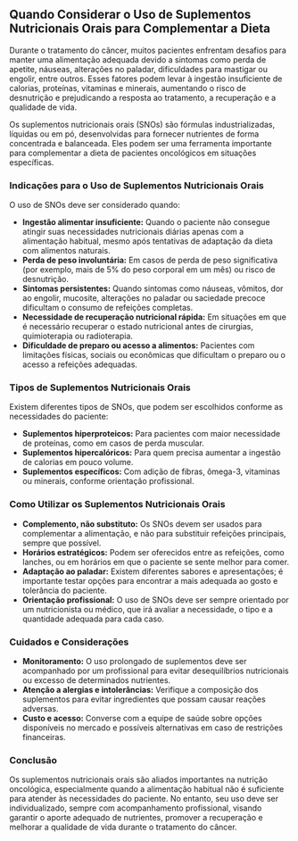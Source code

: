 
## Quando Considerar o Uso de Suplementos Nutricionais Orais para Complementar a Dieta

Durante o tratamento do câncer, muitos pacientes enfrentam desafios para manter uma alimentação adequada devido a sintomas como perda de apetite, náuseas, alterações no paladar, dificuldades para mastigar ou engolir, entre outros. Esses fatores podem levar à ingestão insuficiente de calorias, proteínas, vitaminas e minerais, aumentando o risco de desnutrição e prejudicando a resposta ao tratamento, a recuperação e a qualidade de vida.

Os suplementos nutricionais orais (SNOs) são fórmulas industrializadas, líquidas ou em pó, desenvolvidas para fornecer nutrientes de forma concentrada e balanceada. Eles podem ser uma ferramenta importante para complementar a dieta de pacientes oncológicos em situações específicas.

### Indicações para o Uso de Suplementos Nutricionais Orais

O uso de SNOs deve ser considerado quando:

- **Ingestão alimentar insuficiente:** Quando o paciente não consegue atingir suas necessidades nutricionais diárias apenas com a alimentação habitual, mesmo após tentativas de adaptação da dieta com alimentos naturais.
- **Perda de peso involuntária:** Em casos de perda de peso significativa (por exemplo, mais de 5% do peso corporal em um mês) ou risco de desnutrição.
- **Sintomas persistentes:** Quando sintomas como náuseas, vômitos, dor ao engolir, mucosite, alterações no paladar ou saciedade precoce dificultam o consumo de refeições completas.
- **Necessidade de recuperação nutricional rápida:** Em situações em que é necessário recuperar o estado nutricional antes de cirurgias, quimioterapia ou radioterapia.
- **Dificuldade de preparo ou acesso a alimentos:** Pacientes com limitações físicas, sociais ou econômicas que dificultam o preparo ou o acesso a refeições adequadas.

### Tipos de Suplementos Nutricionais Orais

Existem diferentes tipos de SNOs, que podem ser escolhidos conforme as necessidades do paciente:

- **Suplementos hiperproteicos:** Para pacientes com maior necessidade de proteínas, como em casos de perda muscular.
- **Suplementos hipercalóricos:** Para quem precisa aumentar a ingestão de calorias em pouco volume.
- **Suplementos específicos:** Com adição de fibras, ômega-3, vitaminas ou minerais, conforme orientação profissional.

### Como Utilizar os Suplementos Nutricionais Orais

- **Complemento, não substituto:** Os SNOs devem ser usados para complementar a alimentação, e não para substituir refeições principais, sempre que possível.
- **Horários estratégicos:** Podem ser oferecidos entre as refeições, como lanches, ou em horários em que o paciente se sente melhor para comer.
- **Adaptação ao paladar:** Existem diferentes sabores e apresentações; é importante testar opções para encontrar a mais adequada ao gosto e tolerância do paciente.
- **Orientação profissional:** O uso de SNOs deve ser sempre orientado por um nutricionista ou médico, que irá avaliar a necessidade, o tipo e a quantidade adequada para cada caso.

### Cuidados e Considerações

- **Monitoramento:** O uso prolongado de suplementos deve ser acompanhado por um profissional para evitar desequilíbrios nutricionais ou excesso de determinados nutrientes.
- **Atenção a alergias e intolerâncias:** Verifique a composição dos suplementos para evitar ingredientes que possam causar reações adversas.
- **Custo e acesso:** Converse com a equipe de saúde sobre opções disponíveis no mercado e possíveis alternativas em caso de restrições financeiras.

### Conclusão

Os suplementos nutricionais orais são aliados importantes na nutrição oncológica, especialmente quando a alimentação habitual não é suficiente para atender às necessidades do paciente. No entanto, seu uso deve ser individualizado, sempre com acompanhamento profissional, visando garantir o aporte adequado de nutrientes, promover a recuperação e melhorar a qualidade de vida durante o tratamento do câncer.
```
